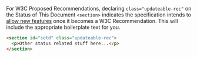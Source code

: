 For W3C Proposed Recommendations, declaring `class="updateable-rec"` on the Status of This Document `<section>` indicates the specification intends to [allow new features](https://www.w3.org/2020/Process-20200915/#allow-new-features) once it becomes a W3C Recommendation. This will include the appropriate boilerplate text for you. 

```HTML Example: using updateable-rec 
<section id="sotd" class="updateable-rec">
  <p>Other status related stuff here...</p>
</section>
```